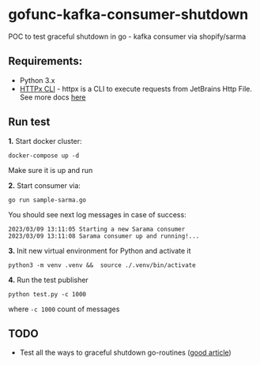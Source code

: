 # gofunc-kafka-consumer-shutdown
POC to test graceful shutdown in go - kafka consumer via shopify/sarma

## Requirements:

- Python 3.x
- [HTTPx CLI](https://github.com/servicex-sh/httpx#how-to-install) - httpx is a CLI to execute requests from JetBrains Http File. See more docs [here](https://httpx.sh/docs/tutorial-basics/misc)

## Run test

**1.** Start docker cluster:
```
docker-compose up -d
```
Make sure it is up and run

**2.** Start consumer via:
```
go run sample-sarma.go
```
You should see next log messages in case of success:
```
2023/03/09 13:11:05 Starting a new Sarama consumer
2023/03/09 13:11:08 Sarama consumer up and running!...
```

**3.** Init new virtual environment for Python and activate it
```
python3 -m venv .venv &&  source ./.venv/bin/activate
```

**4.** Run the test publisher 
```
python test.py -c 1000 
```
where `-c 1000` count of messages


## TODO

- Test all the ways to graceful shutdown go-routines ([good article](https://www.rudderstack.com/blog/implementing-graceful-shutdown-in-go/))
